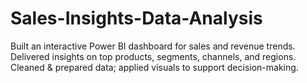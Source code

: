 # Sales-Insights-Data-Analysis
Built an interactive Power BI dashboard for sales and revenue trends. Delivered insights on top products, segments, channels, and regions. Cleaned &amp; prepared data; applied visuals to support decision-making.
